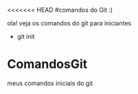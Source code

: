 <<<<<<< HEAD
#comandos do Git :)

ola! veja os comandos do git para iniciantes
- git init

# ComandosGit
meus comandos iniciais do git

